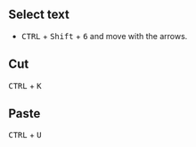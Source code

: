 ## Select text

* <kbd>CTRL</kbd> + <kbd>Shift</kbd> + <kbd>6</kbd> and move with the arrows.

## Cut

<kbd>CTRL</kbd> + <kbd>K</kbd>

## Paste

<kbd>CTRL</kbd> + <kbd>U</kbd>
